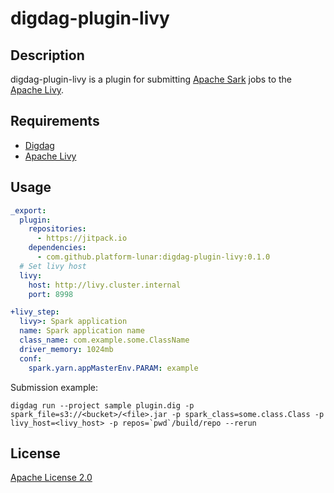# digdag-plugin-livy

## Description
digdag-plugin-livy is a plugin for submitting [Apache Sark](http://spark.apache.org/) jobs to 
the [Apache Livy](https://livy.incubator.apache.org/).

## Requirements

- [Digdag](https://www.digdag.io/)
- [Apache Livy](https://livy.incubator.apache.org/)

## Usage

```yaml
_export:
  plugin:
    repositories:
      - https://jitpack.io
    dependencies:
      - com.github.platform-lunar:digdag-plugin-livy:0.1.0
  # Set livy host
  livy:
    host: http://livy.cluster.internal
    port: 8998

+livy_step:
  livy>: Spark application
  name: Spark application name
  class_name: com.example.some.ClassName
  driver_memory: 1024mb
  conf:
    spark.yarn.appMasterEnv.PARAM: example
```

Submission example:

```
digdag run --project sample plugin.dig -p spark_file=s3://<bucket>/<file>.jar -p spark_class=some.class.Class -p livy_host=<livy_host> -p repos=`pwd`/build/repo --rerun
```

## License

[Apache License 2.0](LICENSE)

